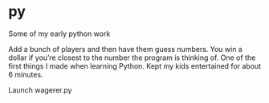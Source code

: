 py
==

Some of my early python work

Add a bunch of players and then have them guess numbers.  You win a
dollar if you’re closest to the number the program is thinking of.  One
of the first things I made when learning Python.  Kept my kids
entertained for about 6 minutes.  

Launch wagerer.py
